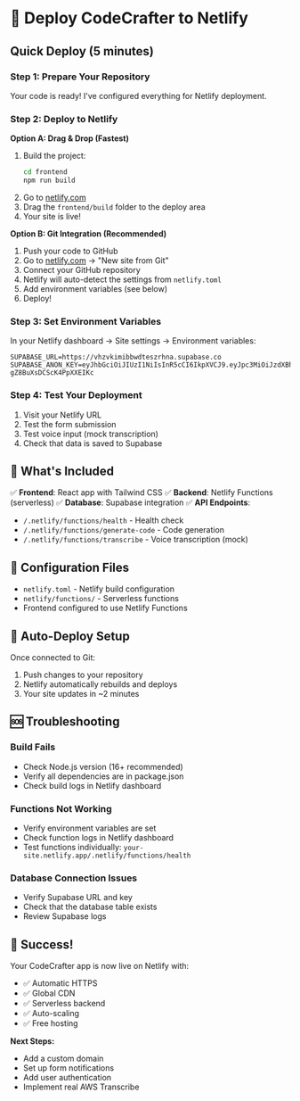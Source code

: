 # 🚀 Deploy CodeCrafter to Netlify

## Quick Deploy (5 minutes)

### Step 1: Prepare Your Repository
Your code is ready! I've configured everything for Netlify deployment.

### Step 2: Deploy to Netlify

**Option A: Drag & Drop (Fastest)**
1. Build the project:
   ```bash
   cd frontend
   npm run build
   ```
2. Go to [netlify.com](https://netlify.com)
3. Drag the `frontend/build` folder to the deploy area
4. Your site is live!

**Option B: Git Integration (Recommended)**
1. Push your code to GitHub
2. Go to [netlify.com](https://netlify.com) → "New site from Git"
3. Connect your GitHub repository
4. Netlify will auto-detect the settings from `netlify.toml`
5. Add environment variables (see below)
6. Deploy!

### Step 3: Set Environment Variables

In your Netlify dashboard → Site settings → Environment variables:

```
SUPABASE_URL=https://vhzvkimibbwdteszrhna.supabase.co
SUPABASE_ANON_KEY=eyJhbGciOiJIUzI1NiIsInR5cCI6IkpXVCJ9.eyJpc3MiOiJzdXBhYmFzZSIsInJlZiI6InZoenZraW1pYmJ3ZHRlc3pyaG5hIiwicm9sZSI6ImFub24iLCJpYXQiOjE3NTQ2ODEwNzgsImV4cCI6MjA3MDI1NzA3OH0.26xd2E68c5cxDSwxr7SDb-gZ8BuXsDCScK4PpXXEIKc
```

### Step 4: Test Your Deployment

1. Visit your Netlify URL
2. Test the form submission
3. Test voice input (mock transcription)
4. Check that data is saved to Supabase

## 🎯 What's Included

✅ **Frontend**: React app with Tailwind CSS
✅ **Backend**: Netlify Functions (serverless)
✅ **Database**: Supabase integration
✅ **API Endpoints**:
- `/.netlify/functions/health` - Health check
- `/.netlify/functions/generate-code` - Code generation
- `/.netlify/functions/transcribe` - Voice transcription (mock)

## 🔧 Configuration Files

- `netlify.toml` - Netlify build configuration
- `netlify/functions/` - Serverless functions
- Frontend configured to use Netlify Functions

## 🚀 Auto-Deploy Setup

Once connected to Git:
1. Push changes to your repository
2. Netlify automatically rebuilds and deploys
3. Your site updates in ~2 minutes

## 🆘 Troubleshooting

### Build Fails
- Check Node.js version (16+ recommended)
- Verify all dependencies are in package.json
- Check build logs in Netlify dashboard

### Functions Not Working
- Verify environment variables are set
- Check function logs in Netlify dashboard
- Test functions individually: `your-site.netlify.app/.netlify/functions/health`

### Database Connection Issues
- Verify Supabase URL and key
- Check that the database table exists
- Review Supabase logs

## 🎉 Success!

Your CodeCrafter app is now live on Netlify with:
- ✅ Automatic HTTPS
- ✅ Global CDN
- ✅ Serverless backend
- ✅ Auto-scaling
- ✅ Free hosting

**Next Steps:**
- Add a custom domain
- Set up form notifications
- Add user authentication
- Implement real AWS Transcribe